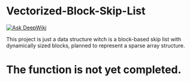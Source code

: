 # Vectorized-Block-Skip-List
[![Ask DeepWiki](https://deepwiki.com/badge.svg)](https://deepwiki.com/IMSDcrueoft/Vectorized-Block-Skip-List)

This project is just a data structure witch is a block-based skip list with dynamically sized blocks, planned to represent a sparse array structure.

# The function is not yet completed.